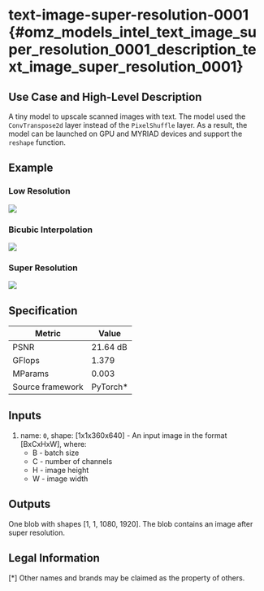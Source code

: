 # text-image-super-resolution-0001 {#omz_models_intel_text_image_super_resolution_0001_description_text_image_super_resolution_0001}

## Use Case and High-Level Description

A tiny model to upscale scanned images with text. The model used the `ConvTranspose2d` layer instead
of the `PixelShuffle` layer. As a result, the model can be launched on GPU and MYRIAD devices and
support the `reshape` function.

## Example

### Low Resolution

![](./img.png)

### Bicubic Interpolation

![](./img_x3c.png)

### Super Resolution

![](./img_x3.png)


## Specification

| Metric                          | Value                                     |
|---------------------------------|-------------------------------------------|
| PSNR                            | 21.64 dB                                  |
| GFlops                          | 1.379                                     |
| MParams                         | 0.003                                     |
| Source framework                | PyTorch\*                                  |


## Inputs

1. name: `0`, shape: [1x1x360x640] - An input image in the format [BxCxHxW],
   where:
    - B - batch size
    - C - number of channels
    - H - image height
    - W - image width

## Outputs

One blob with shapes [1, 1, 1080, 1920]. The blob contains an image after super
   resolution.

## Legal Information
[*] Other names and brands may be claimed as the property of others.
